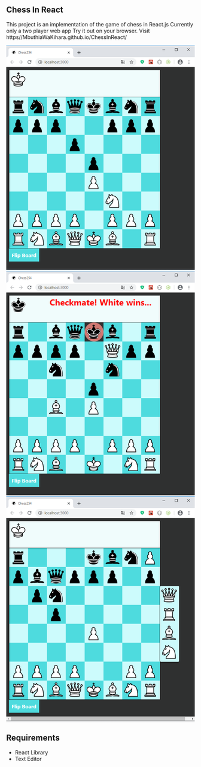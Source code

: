 

## Chess In React

This project is an implementation of the game of chess in React.js
Currently only a two player web app
Try it out on your browser. Visit https//MbuthiaWaKihara.github.io/ChessInReact/

![view during testing](https://github.com/MbuthiaWaKihara/ChessInReact/blob/master/images/Chess254%20-%20Google%20Chrome%2019_12_2019%2020_12_42.png)
![view during testing](https://github.com/MbuthiaWaKihara/ChessInReact/blob/master/images/Chess254%20-%20Google%20Chrome%2019_12_2019%2020_15_39.png)
![view during testing](https://github.com/MbuthiaWaKihara/ChessInReact/blob/master/images/Chess254%20-%20Google%20Chrome%2019_12_2019%2020_17_16.png)

## Requirements

<ul>
<li>React Library</li>
<li>Text Editor</li>
</ul>
